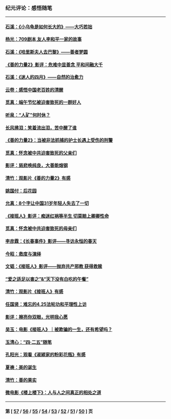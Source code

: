 ### 纪元评论：感悟随笔
---
#### [石溪：《小乌龟是如何长大的》——大巧若拙](../../pages/nsc1035/n14037479.md) 
#### [杨光：709剧本 友人李和平一家的故事](../../pages/nsc1035/n14032047.md) 
#### [石溪：《哈里斯夫人去巴黎》——善者梦圆](../../pages/nsc1035/n14031778.md) 
#### [《善的力量2》影评：危难中显善念 平和间融大千](../../pages/nsc1035/n14028390.md) 
#### [石溪：《迷人的四月》——自然的治愈力](../../pages/nsc1035/n14027049.md) 
#### [云卷：感悟中国老百姓的清醒](../../pages/nsc1035/n14025152.md) 
#### [觅真：端午节忆被迫害致死的一群好人](../../pages/nsc1035/n14020985.md) 
#### [听泉：“人矿”何时休？](../../pages/nsc1035/n14016609.md) 
#### [长风拂泪：笑着流出泪，苦中醒了谁](../../pages/nsc1035/n14016469.md) 
#### [《善的力量2》：当被非法抓捕的护士长遇上受伤的刑警](../../pages/nsc1035/n14015561.md) 
#### [觅真：怀念被中共迫害致死的父亲们](../../pages/nsc1035/n14014258.md) 
#### [影评：慈悲唤纯良，大善能熔钢](../../pages/nsc1035/n14010867.md) 
#### [清竹：观影片《善的力量2》有感](../../pages/nsc1035/n14010015.md) 
#### [姚国付：后花园](../../pages/nsc1035/n14005301.md) 
#### [允真：8个字让中国31岁年轻人失去了一切](../../pages/nsc1035/n13999093.md) 
#### [《接班人》影评：痴迷红祸等半生 切莫赔上卿卿性命](../../pages/nsc1035/n13998676.md) 
#### [觅真：怀念被中共迫害致死的母亲们](../../pages/nsc1035/n13997271.md) 
#### [李彦霖：《长春事件》影评——寻访永恒的春天](../../pages/nsc1035/n13995112.md) 
#### [今昭：救度与演绎](../../pages/nsc1035/n13992670.md) 
#### [文韬：《接班人》影评——抛弃共产邪教 获得救赎](../../pages/nsc1035/n13990160.md) 
#### [“爱之适足以害之”&“天下没有白吃的午餐”](../../pages/nsc1035/n13988391.md) 
#### [清竹：观影片《接班人》有感](../../pages/nsc1035/n13983561.md) 
#### [任国贤：难忘的4.25法轮功和平理性上访](../../pages/nsc1035/n13983482.md) 
#### [影评：擦亮你双眼，光明我心愿](../../pages/nsc1035/n13982333.md) 
#### [吴玉：电影《接班人》｜被欺骗的一生，还有希望吗？](../../pages/nsc1035/n13981972.md) 
#### [玉清心：“四·二五”随笔](../../pages/nsc1035/n13978628.md) 
#### [孔阳光：观看《淑颍家的粉彩花瓶》有感](../../pages/nsc1035/n13967929.md) 
#### [夏祷：美的诞生](../../pages/nsc1035/n13962321.md) 
#### [清竹：善的果实](../../pages/nsc1035/n13963980.md) 
#### [微电影《楼上楼下》：人与人之间真正的相处之道](../../pages/nsc1035/n13944319.md) 

---
#### 第 [ [57](./57.md) / [56](./56.md) / [55](./55.md) / [54](./54.md) / [53](./53.md) / [52](./52.md) / [51](./51.md) / [50](./50.md) ] 页
